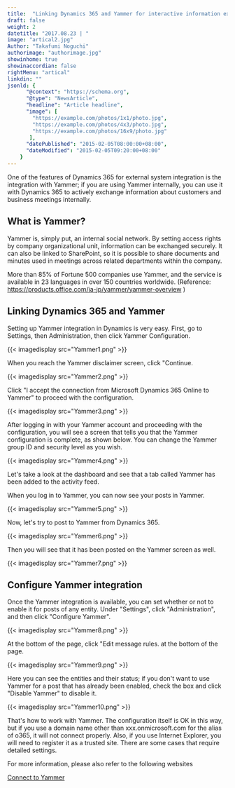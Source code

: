 ```yaml
---
title:  "Linking Dynamics 365 and Yammer for interactive information exchange"
draft: false
weight: 2
datetitle: "2017.08.23 | "
image: "artical2.jpg"
Author: "Takafumi Noguchi"
authorimage: "authorimage.jpg"
showinhome: true
showinaccordian: false
rightMenu: "artical"
linkdin: ""
jsonld: {
      "@context": "https://schema.org",
      "@type": "NewsArticle",
      "headline": "Article headline",
      "image": [
        "https://example.com/photos/1x1/photo.jpg",
        "https://example.com/photos/4x3/photo.jpg",
        "https://example.com/photos/16x9/photo.jpg"
       ],
      "datePublished": "2015-02-05T08:00:00+08:00",
      "dateModified": "2015-02-05T09:20:00+08:00"
    }
---
```

<!-- Intro  -->
One of the features of Dynamics 365 for external system integration is the integration with Yammer; if you are using Yammer internally, you can use it with Dynamics 365 to actively exchange information about customers and business meetings internally.


## What is Yammer?
Yammer is, simply put, an internal social network. By setting access rights by company organizational unit, information can be exchanged securely. It can also be linked to SharePoint, so it is possible to share documents and minutes used in meetings across related departments within the company.

More than 85% of Fortune 500 companies use Yammer, and the service is available in 23 languages in over 150 countries worldwide. (Reference: https://products.office.com/ja-jp/yammer/yammer-overview )

## Linking Dynamics 365 and Yammer
Setting up Yammer integration in Dynamics is very easy. First, go to Settings, then Administration, then click Yammer Configuration.
<!-- Image= Yammer1.png -->
{{< imagedisplay src="Yammer1.png" >}}


When you reach the Yammer disclaimer screen, click "Continue.
<!-- Image= Yammer2.png -->
{{< imagedisplay src="Yammer2.png" >}}


Click "I accept the connection from Microsoft Dynamics 365 Online to Yammer" to proceed with the configuration.
<!-- Image= Yammer3.png -->
{{< imagedisplay src="Yammer3.png" >}}


After logging in with your Yammer account and proceeding with the configuration, you will see a screen that tells you that the Yammer configuration is complete, as shown below.
You can change the Yammer group ID and security level as you wish.

<!-- Image= Yammer4.png -->
{{< imagedisplay src="Yammer4.png" >}}


Let's take a look at the dashboard and see that a tab called Yammer has been added to the activity feed.

When you log in to Yammer, you can now see your posts in Yammer.
<!-- Image= Yammer5.png -->
{{< imagedisplay src="Yammer5.png" >}}


Now, let's try to post to Yammer from Dynamics 365.
<!-- Image= Yammer6.png -->
{{< imagedisplay src="Yammer6.png" >}}


Then you will see that it has been posted on the Yammer screen as well.
<!-- Image= Yammer7.png -->
{{< imagedisplay src="Yammer7.png" >}}


## Configure Yammer integration
Once the Yammer integration is available, you can set whether or not to enable it for posts of any entity.
Under "Settings", click "Administration", and then click "Configure Yammer".
<!-- Image= Yammer8.png -->
{{< imagedisplay src="Yammer8.png" >}}


At the bottom of the page, click "Edit message rules. at the bottom of the page.
<!-- Image= Yammer9.png -->
{{< imagedisplay src="Yammer9.png" >}}


Here you can see the entities and their status; if you don't want to use Yammer for a post that has already been enabled, check the box and click "Disable Yammer" to disable it.
<!-- Image= Yammer10.png -->
{{< imagedisplay src="Yammer10.png" >}}


That's how to work with Yammer.
The configuration itself is OK in this way, but if you use a domain name other than xxx.onmicrosoft.com for the alias of o365, it will not connect properly. Also, if you use Internet Explorer, you will need to register it as a trusted site. There are some cases that require detailed settings.

For more information, please also refer to the following websites

[Connect to Yammer](https://docs.microsoft.com/ja-jp/power-platform/admin/connect-yammer)    
&nbsp;
